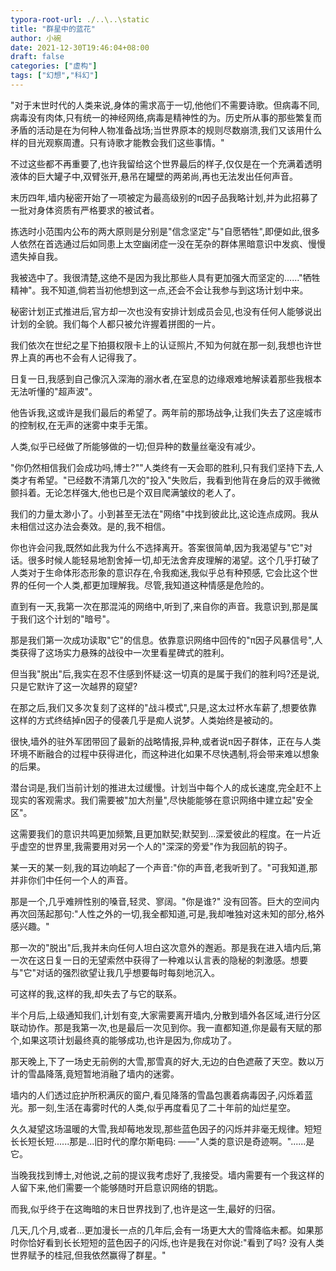 ```yaml
---
typora-root-url: ./..\..\static
title: "群星中的蓝花"
author: 小碗
date: 2021-12-30T19:46:04+08:00
draft: false
categories: ["虚构"]
tags: ["幻想","科幻"]
---
```


"对于末世时代的人类来说,身体的需求高于一切,他他们不需要诗歌。但病毒不同,病毒没有肉体,只有统一的神经网络,病毒是精神性的为。历史所从事的那些繁复而矛盾的活动是在为何种人物准备战场;当世界原本的规则尽数崩溃,我们又该用什么样的目光观察周遭。只有诗歌才能教会我们这些事情。"

不过这些都不再重要了,也许我留给这个世界最后的样子,仅仅是在一个充满着透明液体的巨大罐子中,双臂张开,悬吊在罐壁的两弟尚,再也无法发出任何声音。

末历四年,墙内秘密开始了一项被定为最高级别的π因子品我略计划,并为此招募了一批对身体资质有严格要求的被试者。

拣选时小范围内公布的两大原则是分别是"信念坚定"与"自愿牺牲",即便如此,很多人依然在首选通过后如同患上太空幽闭症一没在芜杂的群体黑暗意识中发疯、慢慢遗失掉自我。

我被选中了。我很清楚,这绝不是因为我比那些人具有更加强大而坚定的......"牺牲精神"。我不知道,倘若当初他想到这一点,还会不会让我参与到这场计划中来。

秘密计划正式推进后,官方却一次也没有安排计划成员会见,也没有任何人能够说出计划的全貌。我们每个人都只被允许握着拼图的一片。

我们依次在世纪之星下拍摄权限卡上的认证照片,不知为何就在那一刻,我想也许世界上真的再也不会有人记得我了。

日复一日,我感到自己像沉入深海的溺水者,在室息的边缘艰难地解读着那些我根本无法听懂的"超声波"。

他告诉我,这或许是我们最后的希望了。两年前的那场战争,让我们失去了这座城市的控制权,在无声的迷雾中束手无策。

人类,似乎已经做了所能够做的一切;但异种的数量丝毫没有减少。

"你仍然相信我们会成功吗,博士?""人类终有一天会耶的胜利,只有我们坚持下去,人类才有希望。"已经数不清第几次的"投入"失败后，我看到他背在身后的双手微微颤抖着。无论怎样强大,他也已是个双目爬满皱纹的老人了。

我们的力量太渺小了。小到甚至无法在"网络"中找到彼此比,这论连点成网。我从未相信过这办法会奏效。是的,我不相信。

你也许会问我,既然如此我为什么不选择离开。答案很简单,因为我渴望与"它"对话。很多时候人能轻易地割舍掉一切,却无法舍弃皮理解的渴望。这个几乎打破了人类对于生命体形态形象的意识存在,令我痴迷,我似乎总有种预感,
它会比这个世界的任何一个人类,都更加理解我。尽管,我知道这种情感是危险的。

直到有一天,我第一次在那混沌的网络中,听到了,来自你的声音。我意识到,那是属于我们这个计划的"暗号"。

那是我们第一次成功读取"它"的信息。依靠意识网络中回传的"π因子风暴信号",人类获得了这场实力悬殊的战役中一次里看星碑式的胜利。

但当我"脱出"后,我实在忍不住感到怀疑:这一切真的是属于我们的胜利吗?还是说,只是它默许了这一次越界的窥望?

在那之后,我们又多次复刻了这样的"战斗模式",只是,这太过杯水车薪了,想要依靠这样的方式终结掉n因子的侵袭几乎是痴人说梦。人类始终是被动的。

很快,墙外的驻外军团带回了最新的战略情报,异种,或者说π因子群体，正在与人类环境不断融合的过程中获得进化，而这种进化如果不尽快遇制,将会带来难以想象的后果。

潜台词是,我们当前计划的推进太过缓慢。计划当中每个人的成长速度,完全赶不上现实的客观需求。我们需要被"加大剂量",尽快能能够在意识网络中建立起"安全区"。

这需要我们的意识共鸣更加频繁,且更加默契;默契到...深爱彼此的程度。在一片近乎虚空的世界里,我需要用对另一个人的"深深的旁爱"作为我回航的钩子。

某一天的某一刻,我的耳边响起了一个声音:"你的声音,老我听到了。"可我知道,那并非你们中任何一个人的声音。

那是一个,几乎难辨性别的嗓音,轻灵、寥阔。"你是谁?" 没有回答。巨大的空间内再次回荡起那句:"人性之外的一切,我全都知道,可是,我却唯独对这未知的部分,格外感兴趣。"

那一次的"脱出"后,我并未向任何人坦白这次意外的邂逅。那是我在进入墙内后,第一次在这日复一日的无望索然中获得了一种难以认言表的隐秘的刺激感。想要与"它"对话的强烈欲望让我几乎想要每时每刻地沉入。

可这样的我,这样的我,却失去了与它的联系。

半个月后,上级通知我们,计划有变,大家需要离开墙内,分散到墙外各区域,进行分区联动协作。那是我第一次,也是最后一次见到你。我一直都知道,你是最有天赋的那个,如果这项计划最终真的能够成功,也许是因为,你成功了。

那天晚上,下了一场史无前例的大雪,那雪真的好大,无边的白色遮蔽了天空。数以万计的雪晶降落,竟短暂地消融了墙内的迷雾。

墙内的人们透过庇护所积满灰的窗户,看见降落的雪晶包裹着病毒因子,闪烁着蓝光。那一刻,生活在毒雾时代的人类,似乎再度看见了二十年前的灿烂星空。

久久凝望这场温暖的大雪,我却莓地发现,那些蓝色因子的闪烁并非毫无规律。短短长长短长短......那是...旧时代的摩尔斯电码:
——"人类的意识是奇迹啊。"......是它。

当晚我找到博士,对他说,之前的提议我考虑好了,我接受。墙内需要有一个我这样的人留下来,他们需要一个能够随时开启意识网络的钥匙。

而我,似乎终于在这晦暗的末日世界找到了,也许是这一生,最好的归宿。

几天,几个月,或者...更加漫长一点的几年后,会有一场更大大的雪降临未都。如果那时你恰好看到长长短短的蓝色因子的闪烁,也许是我在对你说:"看到了吗? 没有人类世界赋予的桂冠,但我依然赢得了群星。"

